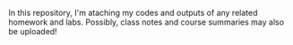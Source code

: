 In this repository, I'm ataching my codes and outputs of any related homework and labs. 
Possibly, class notes and course summaries may also be uploaded!
